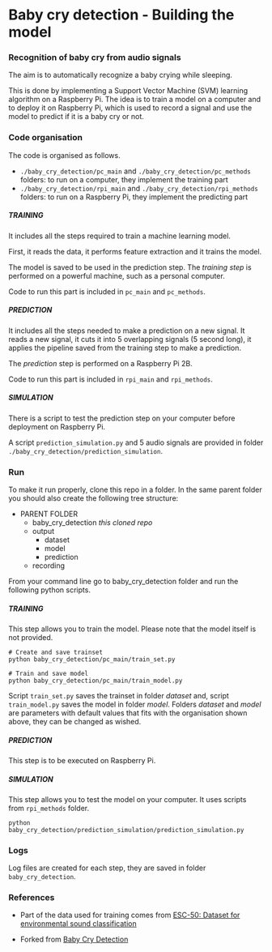 # Baby cry detection - Building the model
### Recognition of baby cry from audio signals

The aim is to automatically recognize a baby crying while sleeping.

This is done by implementing a Support Vector Machine (SVM) learning algorithm on a Raspberry Pi. The idea is to train a model on a computer and to deploy it on Raspberry Pi, which is used to record a signal and use the model to predict if it is a baby cry or not.

### Code organisation

The code is organised as follows.

- `./baby_cry_detection/pc_main` and `./baby_cry_detection/pc_methods` folders: to run on a computer, they implement the training part
- `./baby_cry_detection/rpi_main` and `./baby_cry_detection/rpi_methods` folders: to run on a Raspberry Pi, they implement the predicting part


##### TRAINING

It includes all the steps required to train a machine learning model. 

First, it reads the data, it performs feature extraction and it trains the model.

The model is saved to be used in the prediction step. The _training step_ is performed
on a powerful machine, such as a personal computer.

Code to run this part is included in `pc_main` and `pc_methods`.

##### PREDICTION

It includes all the steps needed to make a prediction on a new signal. It reads a new signal, it cuts
it into 5 overlapping signals (5 second long), it applies the pipeline saved from the training step to make a
prediction.

The _prediction_ step is performed on a Raspberry Pi 2B.

Code to run this part is included in `rpi_main` and `rpi_methods`.

##### SIMULATION

There is a script to test the prediction step on your computer before deployment on Raspberry Pi.

A script `prediction_simulation.py` and 5 audio signals are provided in folder `./baby_cry_detection/prediction_simulation`.

### Run

To make it run properly, clone this repo in a folder. In the same parent folder you should also create the following
tree structure:
* PARENT FOLDER
  * baby_cry_detection *this cloned repo*
  * output
    * dataset
    * model
    * prediction
  * recording

From your command line go to baby_cry_detection folder and run the following python scripts.

##### TRAINING

This step allows you to train the model. Please note that the model itself is not provided.

```
# Create and save trainset
python baby_cry_detection/pc_main/train_set.py
```
```
# Train and save model
python baby_cry_detection/pc_main/train_model.py
```

Script `train_set.py` saves the trainset in folder _dataset_ and, script `train_model.py` saves the model in folder
 _model_. Folders _dataset_ and _model_ are parameters with default values that fits with the organisation shown
 above, they can be changed as wished.

##### PREDICTION

This step is to be executed on Raspberry Pi.

##### SIMULATION

This step allows you to test the model on your computer. It uses scripts from `rpi_methods` folder.

```
python baby_cry_detection/prediction_simulation/prediction_simulation.py
```

### Logs

Log files are created for each step, they are saved in folder `baby_cry_detection`.


### References

- Part of the data used for training comes from
[ESC-50: Dataset for environmental sound classification](https://github.com/karoldvl/ESC-50)

- Forked from
[Baby Cry Detection](https://github.com/giulbia/baby_cry_detection)
